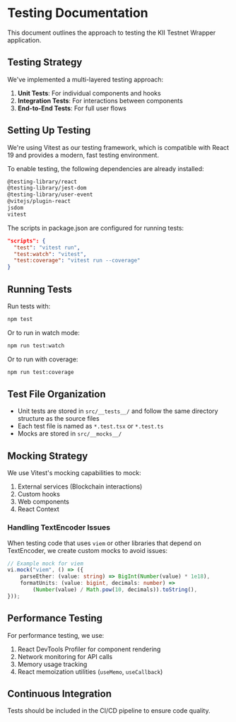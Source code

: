 # Testing Documentation

This document outlines the approach to testing the KII Testnet Wrapper application.

## Testing Strategy

We've implemented a multi-layered testing approach:

1. **Unit Tests**: For individual components and hooks
2. **Integration Tests**: For interactions between components
3. **End-to-End Tests**: For full user flows

## Setting Up Testing

We're using Vitest as our testing framework, which is compatible with React 19 and provides a modern, fast testing environment.

To enable testing, the following dependencies are already installed:

```bash
@testing-library/react
@testing-library/jest-dom
@testing-library/user-event
@vitejs/plugin-react
jsdom
vitest
```

The scripts in package.json are configured for running tests:

```json
"scripts": {
  "test": "vitest run",
  "test:watch": "vitest",
  "test:coverage": "vitest run --coverage"
}
```

## Running Tests

Run tests with:

```bash
npm test
```

Or to run in watch mode:

```bash
npm run test:watch
```

Or to run with coverage:

```bash
npm run test:coverage
```

## Test File Organization

-   Unit tests are stored in `src/__tests__/` and follow the same directory structure as the source files
-   Each test file is named as `*.test.tsx` or `*.test.ts`
-   Mocks are stored in `src/__mocks__/`

## Mocking Strategy

We use Vitest's mocking capabilities to mock:

1. External services (Blockchain interactions)
2. Custom hooks
3. Web components
4. React Context

### Handling TextEncoder Issues

When testing code that uses `viem` or other libraries that depend on TextEncoder, we create custom mocks to avoid issues:

```typescript
// Example mock for viem
vi.mock("viem", () => ({
    parseEther: (value: string) => BigInt(Number(value) * 1e18),
    formatUnits: (value: bigint, decimals: number) =>
        (Number(value) / Math.pow(10, decimals)).toString(),
}));
```

## Performance Testing

For performance testing, we use:

1. React DevTools Profiler for component rendering
2. Network monitoring for API calls
3. Memory usage tracking
4. React memoization utilities (`useMemo`, `useCallback`)

## Continuous Integration

Tests should be included in the CI/CD pipeline to ensure code quality.
